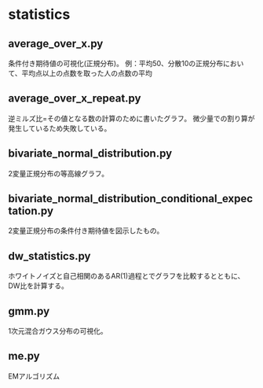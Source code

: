 # statistics

## average_over_x.py
条件付き期待値の可視化(正規分布)。
例：平均50、分散10の正規分布において、平均点以上の点数を取った人の点数の平均

## average_over_x_repeat.py
逆ミルズ比=その値となる数の計算のために書いたグラフ。
微少量での割り算が発生しているため失敗している。

## bivariate_normal_distribution.py
2変量正規分布の等高線グラフ。

## bivariate_normal_distribution_conditional_expectation.py
2変量正規分布の条件付き期待値を図示したもの。

## dw_statistics.py
ホワイトノイズと自己相関のあるAR(1)過程とでグラフを比較するとともに、DW比を計算する。

## gmm.py
1次元混合ガウス分布の可視化。

## me.py
EMアルゴリズム